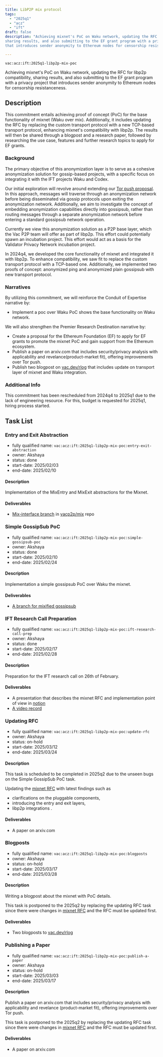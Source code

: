 ```yaml
---
title: LibP2P mix protocol
tags:
  - "2025q1"
  - "acz"
  - "ift"
draft: false
description: "Achieving mixnet's PoC on Waku network, updating the RFC for libp2p compatibility, 
sharing results, and also submitting to the EF grant program with a privacy project 
that introduces sender anonymity to Ethereum nodes for censorship resistanceness"

---
```


`vac:acz:ift:2025q1-libp2p-mix-poc`

Achieving mixnet's PoC on Waku network, updating the RFC for libp2p compatibility, 
sharing results, and also submitting to the EF grant program with a privacy project 
that introduces sender anonymity to Ethereum nodes for censorship resistanceness.
## Description

This commitment entails achieving proof of concept (PoC) 
for the base functionality of mixnet (Waku over mix). 
Additionally, it includes updating the RFC by replacing the custom transport protocol 
with a new TCP-based transport protocol, enhancing mixnet's compatibility with libp2p. 
The results will then be shared through a blogpost and a research paper, 
followed by researching the use case, features and further research topics to apply for EF grants. 

### Background

The primary objective of this anonymization layer is to serve as a cohesive anonymization solution 
for gossip-based projects, with a specific focus on integrating it with the IFT projects Waku and Codex.

Our initial exploration will revolve around extending our [Tor push proposal](https://rfc.vac.dev/spec/46/).
In this approach, messages will traverse through an anonymization network before being disseminated 
via gossip protocols upon exiting the anonymization network.
Additionally, we aim to investigate the concept of embedding anonymization capabilities 
directly into gossipsub, rather than routing messages through a separate anonymization network 
before entering a standard gossipsub network operation.

Currently we view this anonymization solution as a P2P base layer, 
which the Vac P2P team will offer as part of libp2p.
This effort could potentially spawn an incubation project.
This effort would act as a basis for the Validator Privacy Network incubation project.

In 2024q4, we developed the core functionality of mixnet and integrated it with libp2p. 
To enhance compatibility, we saw fit to replace the custom transport protocol with a TCP-based one. 
Additionally, we implemented two proofs of concept: 
anonymized ping and anonymized plain gossipsub with new transport protocol. 

### Narratives

By utilizing this commitment, 
we will reinforce the Conduit of Expertise narrative by:
* Implement a poc over Waku PoC shows the base functionality on Waku network. 

We will also strengthen the Premier Research Destination narrative by:
* Create a proposal for the Ethereum Foundation (EF) to apply for EF grants to promote the mixnet PoC and 
gain support from the Ethereum ecosystem.
* Publish a paper on arxiv.com that includes security/privacy analysis with applicability and revelance(product-market fit), 
offering improvements over Tor push. 
* Publish two blogpost on [vac.dev/rlog](https://vac.dev/rlog) that includes update on transport layer of mixnet and 
Waku integration. 

### Additional Info

This commitment has been rescheduled from 2024q4 to 2025q1
due to the lack of engineering resource. For this, budget is requested for 2025q1, 
hiring process started. 

## Task List

### Entry and Exit Abstraction

* fully qualified name: `vac:acz:ift:2025q1-libp2p-mix-poc:entry-exit-abstraction`
* owner: Akshaya
* status: done
* start-date: 2025/02/03
* end-date: 2025/02/10

#### Description

Implementation of the MixEntry and MixExit abstractions for the Mixnet. 

#### Deliverables

* [Mix-interface branch](https://github.com/vacp2p/mix/tree/feature/mix-interface) in [vacp2p/mix](https://github.com/vacp2p/mix/) repo 

### Simple GossipSub PoC 

* fully qualified name: `vac:acz:ift:2025q1-libp2p-mix-poc:simple-gossipsub-poc`
* owner: Akshaya
* status: done
* start-date: 2025/02/10
* end-date: 2025/02/24

#### Description

Implementation a simple gossipsub PoC over Waku the mixnet.

#### Deliverables

* [A branch for mixified gossipsub](https://github.com/vacp2p/dst-gossipsub-test-node/tree/dockerized-mix-gossipsub)

### IFT Research Call Preparation

* fully qualified name: `vac:acz:ift:2025q1-libp2p-mix-poc:ift-research-call-prep`
* owner: Akshaya
* status: done
* start-date: 2025/02/17
* end-date: 2025/02/28

#### Description
Preparation for the IFT research call on 26th of February. 

#### Deliverables

* A presentation that describes the mixnet RFC and implementation point of view in 
[notion](https://www.notion.so/Applied-Cryptography-ZK-870520f131954b90b1837ec4749f890f?pvs=4#12d8f96fb65c80f49f11e8e6fe7fc974)
* [A video record](https://www.youtube.com/watch?v=z1Q2xoZNBlM)


### Updating RFC
* fully qualified name: `vac:acz:ift:2025q1-libp2p-mix-poc:update-rfc`
* owner: Akshaya
* status: on-hold
* start-date: 2025/03/12
* end-date: 2025/03/24

#### Description

This task is scheduled to be completed in 2025q2 due to the unseen bugs on the Simple GossipSub PoC task.

Updating the [mixnet RFC](https://rfc.vac.dev/vac/raw/mix) with latest findings such as
- clarifications on the pluggable components,
- introducing  the entry and exit layers,
- libp2p integrations .

#### Deliverables

* A paper on arxiv.com

### Blogposts

* fully qualified name: `vac:acz:ift:2025q1-libp2p-mix-poc:blogposts`
* owner: Akshaya
* status: on-hold
* start-date: 2025/03/17
* end-date: 2025/03/28

#### Description

Writing a blogpost about the mixnet with PoC details. 

This task is postponed to the 2025q2 by replacing the updating RFC task since 
there were changes in [mixnet RFC](https://rfc.vac.dev/vac/raw/mix) and the RFC must be updated first. 

#### Deliverables

* Two blogposts to [vac.dev/rlog](https://vac.dev/rlog)

### Publishing a Paper 

* fully qualified name: `vac:acz:ift:2025q1-libp2p-mix-poc:publish-a-paper`
* owner: Akshaya
* status: on-hold
* start-date: 2025/03/03
* end-date: 2025/03/17

#### Description

Publish a paper on arxiv.com that includes security/privacy analysis with applicability and revelance (product-market fit), 
offering improvements over Tor push. 

This task is postponed to the 2025q2 by replacing the updating RFC task since 
there were changes in [mixnet RFC](https://rfc.vac.dev/vac/raw/mix) and the RFC must be updated first. 

#### Deliverables

* A paper on arxiv.com